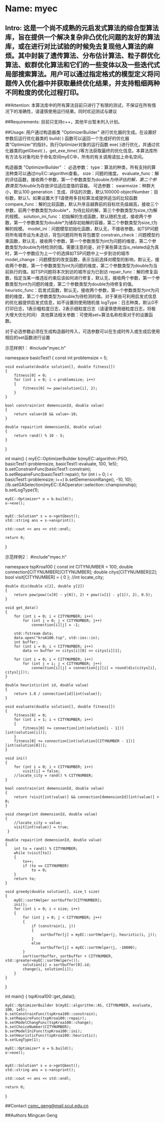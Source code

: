 # Name: myec

## Intro: 这是一个尚不成熟的元启发式算法的综合型算法库，旨在提供一个解决复杂非凸优化问题的友好的算法库，或在进行对比试验的时候免去复现他人算法的麻烦。其中封装了遗传算法、分布估计算法、粒子群优化算法、蚁群优化算法和它们的一些变体以及一些迭代式局部搜索算法。用户可以通过指定格式的模型定义将问题传入优化器中并获取最终优化结果，并支持粗细两种不同粒度的优化过程打印。

##Attention: 本算法库中的所有算法目前只进行了有限的测试，不保证在所有情况下的准确性，请谨慎使用运行结果。同时欢迎测试与建议

##Requirements: 目前只支持c++，其他平台暂未列入计划。

##Usage: 用户通过构造器类 "OptimizerBuilder" 进行优化器的生成。在设置好参数后运行优化器类的 build( ) 函数可以返回一个生成好的优化器类“Optimizer”的指针。执行Optimizer对象的运行函数 exe( )进行优化，并通过优化器类的getGbest( )，get_exe_time( )等方法获取最终的优化信息。本算法库所有方法与对象均处于命名空间myEC中，所有的有关调用请加上命名空间。

构造器类 "OptimizerBuilder" ：
必选参数：
type：算法的种类，所有支持的算法种类可以通过myEC::algorithm查看。
size：问题的维度。
evaluate_func：解的评估函数，接收两个参数，第一个参数类型为double*为待评估的解，第二个参数类型为double*为存放评估适应度值的容器。
可选参数：
swarmsize：种群大小，默认100
generation：生成、评估的次数，默认100000
objectNumber：目标数，默认1。如果设置大于1请使用多目标算法或提供适当的比较函数
compare_func：解的比较函数，默认升序且越靠前的目标优先级越高，接收三个参数，前两个参数类型为double*，为待比较的解，第三个参数类型为size_t为解的规模。
solution_ini_func：初始解的生成函数，默认随机生成，接收两个参数，第一个参数类型为double*为储存初始解的容器，第二个参数类型为size_t为解的规模。
model_ini：问题模型初始化函数，默认无，不接收参数。如TSP问题将所有城市设为未造访，背包问题将所有背包置空
constrain_check：问题模型约束函数，默认无，接收两个参数，第一个参数类型为int为问题的维度，第二个参数类型为double为待检测的值。需要注意的是，对于某些算法当is_related设为真时，第一个参数应为上一个的选择如TSP问题中上一步到访的城市
model_change：问题模型的改变函数，表示当前选择对模型的影响，默认无，接收两个参数，第一个参数类型为int为问题的维度，第二个参数类型为double为当前执行的值。如TSP问题将本次到访的城市设为已到访
repair_func：解的修复函数，指定当某一维违反约束后该如何进行修复，默认无，接收两个参数，第一个参数类型为int为问题的维度，第二个参数类型为double为待修复的值。
heuristic_func：启发式函数，默认无，接收两个参数，第一个参数类型为int为问题的维度，第二个参数类型为double为待检测的值。对于某些可利用启发式信息的优化器提供启发式信息，如不设置则使用随机值
logType：日志种类，默认0不打印日志，1表示粗粒度日志，2表示细粒度日志（请谨慎使用细粒度日志，将极大增大优化时间）
其他算法相关参数：可使用set+算法名称检索对于的设置函数。

对于必选参数必须在生成构造器时传入，可选参数可以在生成时传入或生成后使用相应的set函数进行设置

示范样例1：
#include"myec.h"

namespace basicTest1
{
	const int problemsize = 5;

	void evaluate(double solution[], double fitness[])
	{
		fitness[0] = 0;
		for (int i = 0; i < problemsize; i++)
		{
			fitness[0] += pow(solution[i], 2);
		}
	}

	bool constrain(int demensionId, double value)
	{
		return value<10 && value>-10;
	}

	double repair(int demensionId, double value)
	{
		return rand() % 10 - 5;
	}
}

int main()
{
	myEC::OptimizerBuilder b(myEC::algorithm::PSO, basicTest1::problemsize, basicTest1::evaluate, 100, 1e5);
	b.setConstrainFunc(basicTest1::constrain);
	b.setRepaireFunc(basicTest1::repair);
	for (int i = 0; i < basicTest1::problemsize; i++)
		b.setDemensionRange(i, -10, 10);
	//b.setGASelection(myEC::EAOperator::selection::championship);
	b.setLogType(1);

	myEC::Optimizer* o = b.build();
	o->exe();


	myEC::Solution* s = o->getGbest();
	std::string ans = s->ansprint();

	std::cout << ans << std::endl;

	return 0;
}

示范样例2：
#include"myec.h"

namespace tspKroa100 {
	const int CITYNUMBER = 100;
	double connection[CITYNUMBER][CITYNUMBER];
	double citys[CITYNUMBER][2];
	bool visit[CITYNUMBER] = { 0 };
	//int locate_city;

	double dis(double x[2], double y[2])
	{
		return pow(pow((x[0] - y[0]), 2) + pow((x[1] - y[1]), 2), 0.5);
	}

	void get_data()
	{
		for (int i = 0; i < CITYNUMBER; i++)
			for (int j = 0; j < CITYNUMBER; j++)
				connection[i][j] = -1;

		std::fstream data;
		data.open("kroA100.tsp", std::ios::in);
		int buffer;
		for (int i = 0; i < CITYNUMBER; i++)
			data >> buffer >> citys[i][0] >> citys[i][1];

		for (int i = 0; i < CITYNUMBER; i++)
			for (int j = i; j < CITYNUMBER; j++)
				connection[i][j] = connection[j][i] = round(dis(citys[i], citys[j]));
	}

	double heuristic(int id, double value)
	{
		return 1.0 / connection[id][int(value)];
	}

	void evaluate(double solution[], double fitness[])
	{
		fitness[0] = 0;
		for (int i = 1; i < CITYNUMBER; i++)
		{
			fitness[0] += connection[int(solution[i - 1])][int(solution[i])];
		}
		fitness[0] += connection[int(solution[CITYNUMBER - 1])][int(solution[0])];
	}

	void ini()
	{
		for (int i = 0; i < CITYNUMBER; i++)
			visit[i] = false;
		//locate_city = rand() % CITYNUMBER;
	}

	bool constrain(int demensionId, double value)
	{
		return !visit[int(value)] && connection[demensionId][int(value)] > 0;
	}

	void change(int demensionId, double value)
	{
		//locate_city = value;
		visit[int(value)] = true;
	 }

	double repair(int demensionId, double value)
	{
		int to = rand() % CITYNUMBER;
		while (visit[to])
		{
			to++;
			if (to == CITYNUMBER)
				to = 0;
		}
		return to;
	}

	void greedy(double solution[], size_t size)
	{
		myEC::sortHelper sortbuffer[CITYNUMBER];
		ini();
		for (int i = 0; i < size; i++)
		{
			for (int j = 0; j < CITYNUMBER; j++)
			{
				if (constrain(i, j))
				{
					sortbuffer[j] = myEC::sortHelper(j, heuristic(i, j));
				}
				else
					sortbuffer[j] = myEC::sortHelper(j, -10000);
			}
			sort(sortbuffer, sortbuffer + CITYNUMBER, std::greater<myEC::sortHelper>());
			solution[i] = sortbuffer[0].id;
			change(i, solution[i]);
		}
	}
}

int main()
{
	tspKroa100::get_data();

	myEC::OptimizerBuilder b(myEC::algorithm::AS, CITYNUMBER, evaluate, 100, 1e5);
	b.setConstrainFunc(tspKroa100::constrain);
	b.setRepaireFunc(tspKroa100::repair);
	b.setModelChangFunc(tspKroa100::change);
	b.setChoiceNumber(CITYNUMBER);
	b.setModelIniFunc(tspKroa100::ini);
	b.setHeuristicFunc(tspKroa100::heuristic);
	b.setLogType(1);

	myEC::Optimizer* o = b.build();
	o->exe();


	myEC::Solution* s = o->getGbest();
	std::string ans = s->ansprint();

	std::cout << ans << std::endl;

	return 0;
}

##Contact    csmc_geng@mail.scut.edu.cn

##Authors    Mingcan Geng


